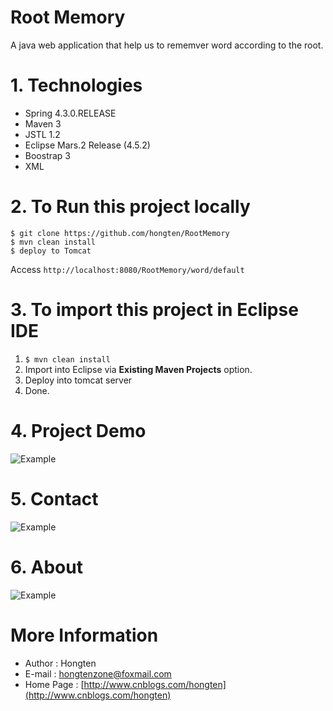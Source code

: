 # Root Memory
A java web application that help us to rememver word according to the root.

# 1. Technologies
* Spring 4.3.0.RELEASE
* Maven 3
* JSTL 1.2
* Eclipse Mars.2 Release (4.5.2)
* Boostrap 3
* XML

# 2. To Run this project locally
```shell
$ git clone https://github.com/hongten/RootMemory
$ mvn clean install
$ deploy to Tomcat
```
Access ```http://localhost:8080/RootMemory/word/default```

# 3. To import this project in Eclipse IDE
1. ```$ mvn clean install```
2. Import into Eclipse via **Existing Maven Projects** option.
3. Deploy into tomcat server
4. Done. 


# 4. Project Demo

![Example](https://github.com/Hongten/RootMemory/blob/master/image/mainpage.png)


# 5. Contact

![Example](https://github.com/Hongten/RootMemory/blob/master/image/contact.png)


# 6. About

![Example](https://github.com/Hongten/RootMemory/blob/master/image/about.png)


# More Information

* Author                       : Hongten
* E-mail                       : [hongtenzone@foxmail.com](mailto:hongtenzone@foxmail.com)
* Home Page                    : [http://www.cnblogs.com/hongten](http://www.cnblogs.com/hongten)
